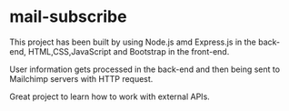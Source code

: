 # mail-subscribe

This project has been built by using Node.js amd Express.js in the back-end, 
HTML,CSS,JavaScript and Bootstrap in the front-end. 

User information gets processed in the back-end and then being sent to Mailchimp
servers with HTTP request. 

Great project to learn how to work with external APIs.
